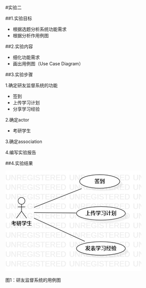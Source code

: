 #实验二

##1.实验目标

- 根据选题分析系统功能需求
- 根据分析作用例图

##2.实验内容

- 细化功能需求 
- 画出用例图（Use Case Diagram）

##3.实验步骤

1.确定研友监督系统的功能

- 签到
- 上传学习计划
- 分享学习经验


2.确定actor

- 考研学生

3.确定association

4.编写实验报告


##4.实验结果

![用例图](./Lab02_UseCaseDiagram.jpg)

图1：研友监督系统的用例图
